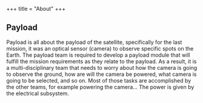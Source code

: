+++
title = "About"
+++

## Payload

Payload is all about the payload of the satellite, specifically for the last mission, it was an optical sensor (camera)
to observe specific spots on the Earth. The payload team is required to develop a payload module that will fulfill the
mission requirements as they relate to the payload. As a result, it is a multi-disciplinary team that needs to worry
about how the camera is going to observe the ground, how are will the camera be powered, what camera is going to be
selected, and so on. Most of those tasks are accomplished by the other teams, for example powering the camera... The
power is given by the electrical subsystem.